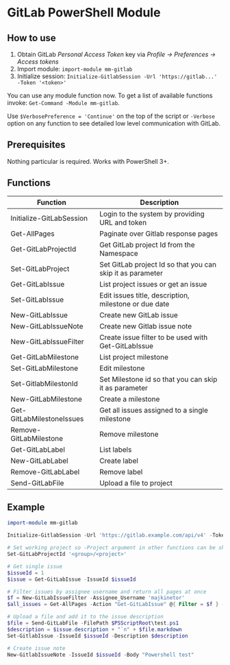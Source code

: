 # GitLab PowerShell Module

## How to use

1. Obtain GitLab *Personal Access Token* key via *Profile -> Preferences -> Access tokens*
1. Import module: `import-module mm-gitlab`
1. Initialize session: `Initialize-GitlabSession -Url 'https://gitlab...' -Token '<token>'`

You can use any module function now. To get a list of available functions invoke: `Get-Command -Module mm-gitlab`.

Use `$VerbosePreference = 'Continue'` on the top of the script or `-Verbose` option on any function to see detailed low level communication with GitLab.

## Prerequisites

Nothing particular is required. Works with PowerShell 3+.

## Functions

|         Function          |                        Description                         |
| ------------------------- | ---------------------------------------------------------- |
| Initialize-GitLabSession  | Login to the system by providing URL and token             |
| Get-AllPages              | Paginate over Gitlab response pages                        |
| Get-GitLabProjectId       | Get GitLab project Id from the Namespace                   |
| Set-GitLabProject         | Set GitLab project Id so that you can skip it as parameter |
| Get-GitLabIssue           | List project issues or get an issue                        |
| Set-GitLabIssue           | Edit issues title, description, milestone or due date      |
| New-GitLabIssue           | Create new GitLab issue                                    |
| New-GitLabIssueNote       | Create new Gitlab issue note                               |
| New-GitLabIssueFilter     | Create issue filter to be used with Get-GitLabIssue        |
| Get-GitLabMilestone       | List project milestone                                     |
| Set-GitLabMilestone       | Edit milestone                                             |
| Set-GitlabMilestonId      | Set Milestone id so that you can skip it as parameter      |
| New-GitLabMilestone       | Create a milestone                                         |
| Get-GitLabMilestoneIssues | Get all issues assigned to a single milestone              |
| Remove-GitLabMilestone    | Remove milestone                                           |
| Get-GitLabLabel           | List labels                                                |
| New-GitLabLabel           | Create label                                               |
| Remove-GitLabLabel        | Remove label                                               |
| Send-GitLabFile           | Upload a file to project                                   |

## Example

```powershell
import-module mm-gitlab

Initialize-GitlabSession -Url 'https://gitlab.example.com/api/v4' -Token $tokens

# Set working project so -Project argument in other functions can be skipped
Set-GitLabProjectId '<group>/<project>'

# Get single issue
$issueId = 1
$issue = Get-GitLabIssue -IssueId $issueId

# Filter issues by assignee username and return all pages at once
$f = New-GitLabIssueFilter -Assignee_Username 'majkinetor'
$all_issues = Get-AllPages -Action "Get-GitLabIssue" @{ Filter = $f } -ShowProgress

# Upload a file and add it to the issue description
$file = Send-GitLabFile -FilePath $PSScriptRoot\test.ps1
$description = $issue.description + "`n" + $file.markdown
Set-GitlabIssue -IssueId $issueId -Description $description

# Create issue note
New-GitlabIssueNote -IssueId $issueId -Body "Powershell test"
```
